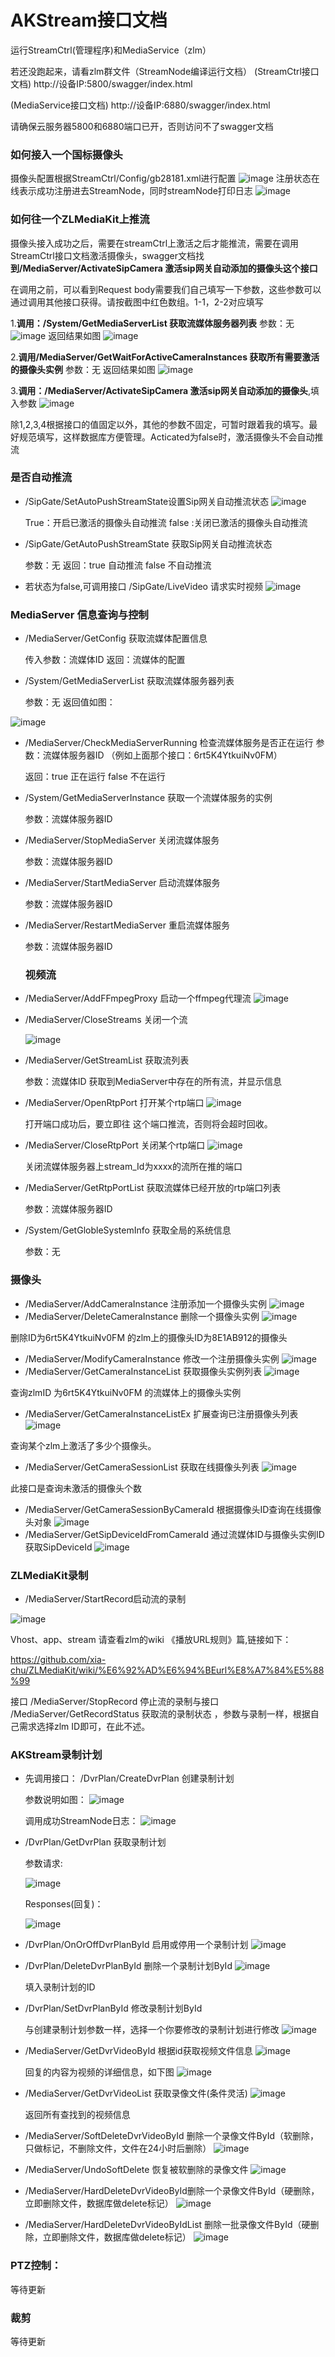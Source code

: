 
# AKStream接口文档
运行StreamCtrl(管理程序)和MediaService（zlm）

若还没跑起来，请看zlm群文件（StreamNode编译运行文档）
(StreamCtrl接口文档)   http://设备IP:5800/swagger/index.html

(MediaService接口文档)  http://设备IP:6880/swagger/index.html

请确保云服务器5800和6880端口已开，否则访问不了swagger文档

### 如何接入一个国标摄像头
摄像头配置根据StreamCtrl/Config/gb28181.xml进行配置
![image](https://github.com/linshangqiang/AKStream-Readme/blob/main/img1.png)
注册状态在线表示成功注册进去StreamNode，同时streamNode打印日志
![image](https://github.com/linshangqiang/AKStream-Readme/blob/main/img2.png)

### 如何往一个ZLMediaKit上推流
摄像头接入成功之后，需要在streamCtrl上激活之后才能推流，需要在调用StreamCtrl接口文档激活摄像头，swagger文档找**到/MediaServer/ActivateSipCamera  激活sip网关自动添加的摄像头这个接口**

在调用之前，可以看到Request body需要我们自己填写一下参数，这些参数可以通过调用其他接口获得。请按截图中红色数组。1-1，2-2对应填写

1.**调用：/System/GetMediaServerList  获取流媒体服务器列表**
参数：无
![image](https://github.com/linshangqiang/AKStream-Readme/blob/main/img3.png)
返回结果如图
![image](https://github.com/linshangqiang/AKStream-Readme/blob/main/img4.png)

2.**调用/MediaServer/GetWaitForActiveCameraInstances 获取所有需要激活的摄像头实例**
参数：无
返回结果如图
![image](https://github.com/linshangqiang/AKStream-Readme/blob/main/img5.png)

3.**调用：/MediaServer/ActivateSipCamera 激活sip网关自动添加的摄像头**,填入参数
![image](https://github.com/linshangqiang/AKStream-Readme/blob/main/img6.png)

除1,2,3,4根据接口的值固定以外，其他的参数不固定，可暂时跟着我的填写。最好规范填写，这样数据库方便管理。Acticated为false时，激活摄像头不会自动推流

### 是否自动推流
- /SipGate/SetAutoPushStreamState设置Sip网关自动推流状态
![image](https://github.com/linshangqiang/AKStream-Readme/blob/main/img7.png)

  True：开启已激活的摄像头自动推流  false :关闭已激活的摄像头自动推流
- /SipGate/GetAutoPushStreamState 获取Sip网关自动推流状态
  
  参数：无    返回：true 自动推流  false 不自动推流
- 若状态为false,可调用接口 /SipGate/LiveVideo 请求实时视频
![image](https://github.com/linshangqiang/AKStream-Readme/blob/main/img8.png)
### MediaServer 信息查询与控制
- /MediaServer/GetConfig 获取流媒体配置信息

  传入参数：流媒体ID   返回：流媒体的配置
- /System/GetMediaServerList  获取流媒体服务器列表

  参数：无  返回值如图：
  
![image](https://github.com/linshangqiang/AKStream-Readme/blob/main/img9.png)
- /MediaServer/CheckMediaServerRunning 检查流媒体服务是否正在运行
  参数：流媒体服务器ID （例如上面那个接口：6rt5K4YtkuiNv0FM）

  返回：true 正在运行  false 不在运行
- /System/GetMediaServerInstance 获取一个流媒体服务的实例 

  参数：流媒体服务器ID  
- /MediaServer/StopMediaServer 关闭流媒体服务
  
  参数：流媒体服务器ID
- /MediaServer/StartMediaServer 启动流媒体服务
  
  参数：流媒体服务器ID
- /MediaServer/RestartMediaServer 重启流媒体服务

  参数：流媒体服务器ID  
  ### 视频流
- /MediaServer/AddFFmpegProxy 启动一个ffmpeg代理流
  ![image](https://github.com/linshangqiang/AKStream-Readme/blob/main/img10.png)
- /MediaServer/CloseStreams 关闭一个流

  ![image](https://github.com/linshangqiang/AKStream-Readme/blob/main/img11.png)
- /MediaServer/GetStreamList 获取流列表
  
  参数：流媒体ID  获取到MediaServer中存在的所有流，并显示信息
- /MediaServer/OpenRtpPort  打开某个rtp端口
   ![image](https://github.com/linshangqiang/AKStream-Readme/blob/main/img12.png)
   
  打开端口成功后，要立即往 这个端口推流，否则将会超时回收。
- /MediaServer/CloseRtpPort 关闭某个rtp端口
   ![image](https://github.com/linshangqiang/AKStream-Readme/blob/main/img13.png)
   
  关闭流媒体服务器上stream_Id为xxxx的流所在推的端口
- /MediaServer/GetRtpPortList 获取流媒体已经开放的rtp端口列表
   
  参数：流媒体服务器ID 
- /System/GetGlobleSystemInfo 获取全局的系统信息

  参数：无
### 摄像头
- /MediaServer/AddCameraInstance 注册添加一个摄像头实例
![image](https://github.com/linshangqiang/AKStream-Readme/blob/main/img14.png)
- /MediaServer/DeleteCameraInstance 删除一个摄像头实例
![image](https://github.com/linshangqiang/AKStream-Readme/blob/main/img15.png)

删除ID为6rt5K4YtkuiNv0FM 的zlm上的摄像头ID为8E1AB912的摄像头
- /MediaServer/ModifyCameraInstance 修改一个注册摄像头实例
![image](https://github.com/linshangqiang/AKStream-Readme/blob/main/img16.png)
- /MediaServer/GetCameraInstanceList 获取摄像头实例列表
![image](https://github.com/linshangqiang/AKStream-Readme/blob/main/img17.png)

查询zlmID 为6rt5K4YtkuiNv0FM 的流媒体上的摄像头实例
- /MediaServer/GetCameraInstanceListEx 扩展查询已注册摄像头列表
![image](https://github.com/linshangqiang/AKStream-Readme/blob/main/img18.png)

查询某个zlm上激活了多少个摄像头。
- /MediaServer/GetCameraSessionList 获取在线摄像头列表
![image](https://github.com/linshangqiang/AKStream-Readme/blob/main/img19.png)

此接口是查询未激活的摄像头个数
- /MediaServer/GetCameraSessionByCameraId 根据摄像头ID查询在线摄像头对象
![image](https://github.com/linshangqiang/AKStream-Readme/blob/main/img20.png)
- /MediaServer/GetSipDeviceIdFromCameraId  通过流媒体ID与摄像头实例ID获取SipDeviceId
![image](https://github.com/linshangqiang/AKStream-Readme/blob/main/img21.png)
### ZLMediaKit录制
- /MediaServer/StartRecord启动流的录制

![image](https://github.com/linshangqiang/AKStream-Readme/blob/main/img22.png)

Vhost、app、stream  请查看zlm的wiki 《播放URL规则》篇,链接如下：

https://github.com/xia-chu/ZLMediaKit/wiki/%E6%92%AD%E6%94%BEurl%E8%A7%84%E5%88%99

接口 /MediaServer/StopRecord 停止流的录制与接口 /MediaServer/GetRecordStatus 获取流的录制状态  ，参数与录制一样，根据自己需求选择zlm ID即可，在此不述。

### AKStream录制计划
- 先调用接口：  /DvrPlan/CreateDvrPlan 创建录制计划

  参数说明如图：
![image](https://github.com/linshangqiang/AKStream-Readme/blob/main/img23.png)

  调用成功StreamNode日志：
![image](https://github.com/linshangqiang/AKStream-Readme/blob/main/img24.png)
- /DvrPlan/GetDvrPlan 获取录制计划

  参数请求:
  
  ![image](https://github.com/linshangqiang/AKStream-Readme/blob/main/img25.png)
  
  Responses(回复)：
  
   ![image](https://github.com/linshangqiang/AKStream-Readme/blob/main/img26.png)
- /DvrPlan/OnOrOffDvrPlanById 启用或停用一个录制计划
  ![image](https://github.com/linshangqiang/AKStream-Readme/blob/main/img27.png)
- /DvrPlan/DeleteDvrPlanById  删除一个录制计划ById
  ![image](https://github.com/linshangqiang/AKStream-Readme/blob/main/img28.png)
  
  填入录制计划的ID
- /DvrPlan/SetDvrPlanById 修改录制计划ById
  
  与创建录制计划参数一样，选择一个你要修改的录制计划进行修改
  ![image](https://github.com/linshangqiang/AKStream-Readme/blob/main/img29.png)
- /MediaServer/GetDvrVideoById 根据id获取视频文件信息
  ![image](https://github.com/linshangqiang/AKStream-Readme/blob/main/img30.png)
  
  回复的内容为视频的详细信息，如下图
  ![image](https://github.com/linshangqiang/AKStream-Readme/blob/main/img31.png)
- /MediaServer/GetDvrVideoList 获取录像文件(条件灵活)
  ![image](https://github.com/linshangqiang/AKStream-Readme/blob/main/img32.png)
  
  返回所有查找到的视频信息
- /MediaServer/SoftDeleteDvrVideoById 删除一个录像文件ById（软删除，只做标记，不删除文件，文件在24小时后删除）
![image](https://github.com/linshangqiang/AKStream-Readme/blob/main/img33.png)
- /MediaServer/UndoSoftDelete 恢复被软删除的录像文件
![image](https://github.com/linshangqiang/AKStream-Readme/blob/main/img34.png)
- /MediaServer/HardDeleteDvrVideoById删除一个录像文件ById（硬删除，立即删除文件，数据库做delete标记）
![image](https://github.com/linshangqiang/AKStream-Readme/blob/main/img35.png)
- /MediaServer/HardDeleteDvrVideoByIdList 删除一批录像文件ById（硬删除，立即删除文件，数据库做delete标记）
![image](https://github.com/linshangqiang/AKStream-Readme/blob/main/img36.png)
### PTZ控制：
等待更新
### 裁剪
等待更新
